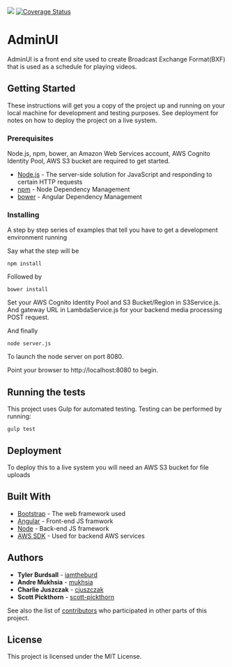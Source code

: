 ![](https://travis-ci.org/psu-capstone-teamD/AdminUI.svg?branch=master) [![Coverage Status](https://coveralls.io/repos/github/psu-capstone-teamD/AdminUI/badge.svg?branch=master)](https://coveralls.io/github/psu-capstone-teamD/AdminUI?branch=master)

# AdminUI

AdminUI is a front end site used to create Broadcast Exchange Format(BXF) that is used as a schedule for playing videos.

## Getting Started

These instructions will get you a copy of the project up and running on your local machine for development and testing purposes. See deployment for notes on how to deploy the project on a live system.

### Prerequisites

Node.js, npm, bower, an Amazon Web Services account, AWS Cognito Identity Pool, AWS S3 bucket are required to get started.

* [Node.js](https://nodejs.org) - The server-side solution for JavaScript and responding to certain HTTP requests
* [npm](https://www.npmjs.com) - Node Dependency Management
* [bower](https://bower.io) - Angular Dependency Management

### Installing

A step by step series of examples that tell you have to get a development environment running

Say what the step will be

```
npm install
```

Followed by

```
bower install
```

Set your AWS Cognito Identity Pool and S3 Bucket/Region in S3Service.js. And gateway URL in LambdaService.js for your backend media processing POST request.

And finally

```
node server.js
```

To launch the node server on port 8080.

Point your browser to http://localhost:8080 to begin.

## Running the tests

This project uses Gulp for automated testing. Testing can be performed by running:

```
gulp test
```

## Deployment

To deploy this to a live system you will need an AWS S3 bucket for file uploads

## Built With

* [Bootstrap](http://www.dropwizard.io/1.0.2/docs/) - The web framework used
* [Angular](https://maven.apache.org/) - Front-end JS framwork
* [Node](https://rometools.github.io/rome/) - Back-end JS framework
* [AWS SDK](https://github.com/aws/aws-sdk-js) - Used for backend AWS services 

## Authors

* **Tyler Burdsall** - [iamtheburd](https://github.com/iamtheburd)
* **Andre Mukhsia** - [mukhsia](https://github.com/mukhsia)
* **Charlie Juszczak** - [cjuszczak](https://github.com/cjuszczak)
* **Scott Pickthorn** - [scott-pickthorn](https://github.com/scott-pickthorn)

See also the list of [contributors](https://github.com/orgs/psu-capstone-teamD/people) who participated in other parts of this project.

## License

This project is licensed under the MIT License.

